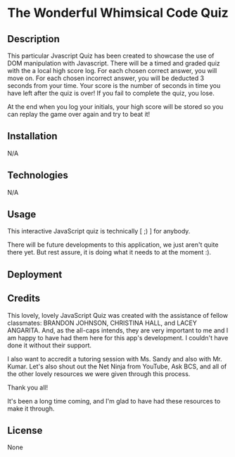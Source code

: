 # The Wonderful Whimsical Code Quiz

## Description

This particular Jvascript Quiz has been created to showcase the use of DOM manipulation with Javascript. There will be a timed and graded quiz with the a local high score log. For each chosen correct answer, you will move on. For each chosen incorrect answer, you will be deducted 3 seconds from your time. Your score is the number of seconds in time you have left after the quiz is over! If you fail to complete the quiz, you lose. 

At the end when you log your initials, your high score will be stored so you can replay the game over again and try to beat it!

## Installation

N/A

## Technologies 

N/A

## Usage

This interactive JavaScript quiz is technically [ ;) ] for anybody.

There will be future developments to this application, we just aren't quite there yet. But rest assure, it is doing what it needs to at the moment :).




## Deployment



## Credits

This lovely, lovely JavaScript Quiz was created with the assistance of fellow classmates: BRANDON JOHNSON, CHRISTINA HALL, and LACEY ANGARITA. And, as the all-caps intends, they are very important to me and I am happy to have had them here for this app's development. I couldn't have done it without their support. 

I also want to accredit a tutoring session with Ms. Sandy and also with Mr. Kumar.
Let's also shout out the Net Ninja from YouTube, Ask BCS, and all of the other lovely resources we were given through this process. 

Thank you all! 

It's been a long time coming, and I'm glad to have had these resources to make it through. 

## License

None
